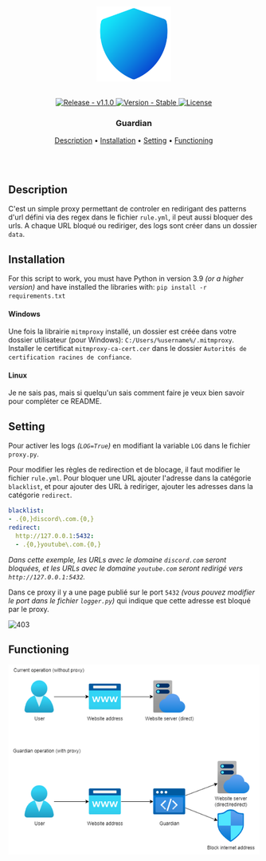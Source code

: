 <p align="center" >
    <img src="./asset/logo.png" width=150 />
</p>

<br>

<div align="center">
  <a href="https://github.com/Game-K-Hack/TwitchLiveDownloader/releases/tag/1.1.0">
    <img src="https://img.shields.io/static/v1?label=release&message=v1.1.0&color=blue" alt="Release - v1.1.0" />
  </a>
  <a href="#">
    <img src="https://img.shields.io/static/v1?label=version&message=stable&color=green" alt="Version - Stable" />
  </a>
  <a href="https://choosealicense.com/licenses/mit">
    <img src="https://img.shields.io/badge/License-MIT-yellow" alt="License" />
  </a>
</div>

<h3 align="center">Guardian</h3>

<p align="center">
  <a href="#description">Description</a> •
  <a href="#installation">Installation</a> •
  <a href="#setting">Setting</a> •
  <a href="#functioning">Functioning</a>
</p>

<br>
<br>

## Description

C'est un simple proxy permettant de controler en redirigant des patterns d'url défini via des regex dans le fichier `rule.yml`, il peut aussi bloquer des urls. A chaque URL bloqué ou rediriger, des logs sont créer dans un dossier `data`.

## Installation

For this script to work, you must have Python in version 3.9 *(or a higher version)* and have installed the libraries with: `pip install -r requirements.txt`

#### Windows

Une fois la librairie `mitmproxy` installé, un dossier est créée dans votre dossier utilisateur (pour Windows): `C:/Users/%username%/.mitmproxy`. Installer le certificat `mitmproxy-ca-cert.cer` dans le dossier `Autorités de certification racines de confiance`.

#### Linux

Je ne sais pas, mais si quelqu'un sais comment faire je veux bien savoir pour compléter ce README.

## Setting

Pour activer les logs *(`LOG=True`)* en modifiant la variable `LOG` dans le fichier `proxy.py`.

Pour modifier les règles de redirection et de blocage, il faut modifier le fichier `rule.yml`. Pour bloquer une URL ajouter l'adresse dans la catégorie `blacklist`, et pour ajouter des URL à rediriger, ajouter les adresses dans la catégorie `redirect`.

```yaml
blacklist:
- .{0,}discord\.com.{0,}
redirect:
  http://127.0.0.1:5432:
  - .{0,}youtube\.com.{0,}
```
*Dans cette exemple, les URLs avec le domaine `discord.com` seront bloquées, et les URLs avec le domaine `youtube.com` seront redirigé vers `http://127.0.0.1:5432`.*

Dans ce proxy il y a une page publié sur le port `5432` *(vous pouvez modifier le port dans le fichier `logger.py`)* qui indique que cette adresse est bloqué par le proxy.

![403](asset/403.png)

## Functioning

<img src="./asset/screenshot/functioning-en.png" alt="Screenshot" />

